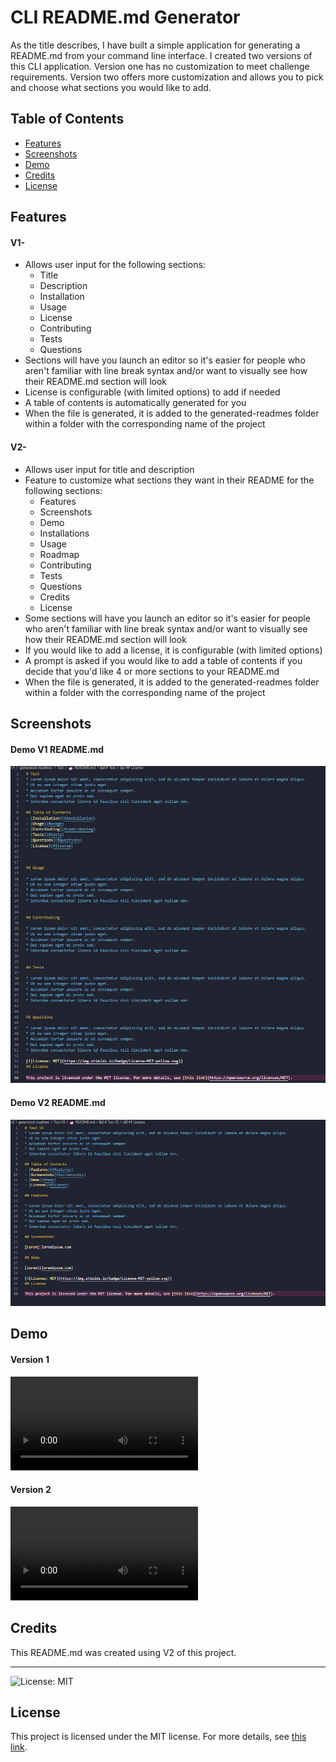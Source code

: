 # CLI README.md Generator
As the title describes, I have built a simple application for generating a README.md from your command line interface. I created two versions of this CLI application. Version one has no customization to meet challenge requirements. Version two offers more customization and allows you to pick and choose what sections you would like to add.

## Table of Contents
- [Features](#features)
- [Screenshots](#screenshots)
- [Demo](#demo)
- [Credits](#credits)
- [License](#license)

## Features

#### V1-
* Allows user input for the following sections: 
	* Title
	* Description 
	* Installation
	* Usage
	* License
	* Contributing
	* Tests
	* Questions
* Sections will have you launch an editor so it's easier for people who aren't familiar with line break syntax and/or want to visually see how their README.md section will look
* License is configurable (with limited options) to add if needed
* A table of contents is automatically generated for you
* When the file is generated, it is added to the generated-readmes folder within a folder with the corresponding name of the project

#### V2- 
* Allows user input for title and description
* Feature to customize what sections they want in their README for the following sections: 
	* Features
	* Screenshots
	* Demo
	* Installations
	* Usage
	* Roadmap
	* Contributing
	* Tests
	* Questions
	* Credits
	* License
* Some sections will have you launch an editor so it's easier for people who aren't familiar with line break syntax and/or want to visually see how their README.md section will look
* If you would like to add a license, it is configurable (with limited options)
* A prompt is asked if you would like to add a table of contents if you decide that you'd like 4 or more sections to your README.md
* When the file is generated, it is added to the generated-readmes folder within a folder with the corresponding name of the project

## Screenshots

#### Demo V1 README.md
![Demo-V1](./media/demo-v1.png)
#### Demo V2 README.md
![Demo-V2](./media/demo-v2.png)

## Demo

#### Version 1
<video src="media/v1-demo.mp4" controls title="V1"></video>

#### Version 2
<video src="media/demo-v2.mp4" controls title="V2"></video>



## Credits

This README.md was created using V2 of this project.

---

![License: MIT](https://img.shields.io/badge/License-MIT-yellow.svg) 
## License

This project is licensed under the MIT license. For more details, see [this link](https://opensource.org/licenses/MIT).
